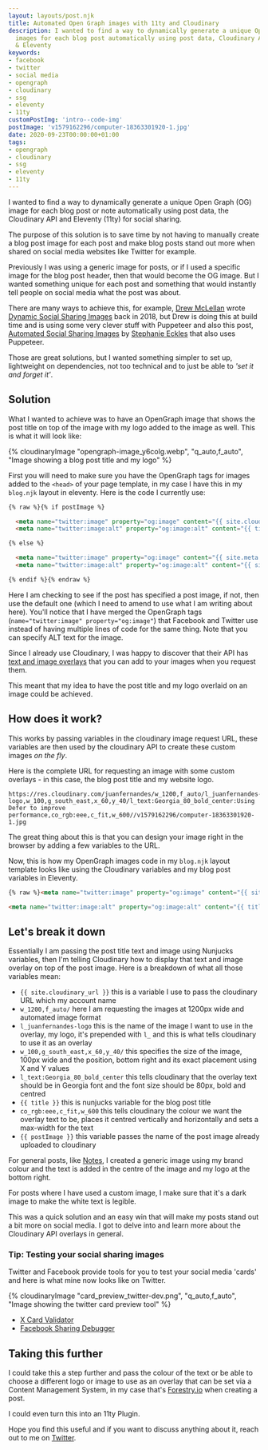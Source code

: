 ```yaml
---
layout: layouts/post.njk
title: Automated Open Graph images with 11ty and Cloudinary
description: I wanted to find a way to dynamically generate a unique Opengraph
  images for each blog post automatically using post data, Cloudinary API
  & Eleventy
keywords:
- facebook
- twitter
- social media
- opengraph
- cloudinary
- ssg
- eleventy
- 11ty
customPostImg: 'intro--code-img'
postImage: 'v1579162296/computer-18363301920-1.jpg'
date: 2020-09-23T00:00:00+01:00
tags:
- opengraph
- cloudinary
- ssg
- eleventy
- 11ty
---
```


I wanted to find a way to dynamically generate a unique Open Graph (OG) image for each blog post or note automatically using post data, the Cloudinary API and Eleventy (11ty) for social sharing.

The purpose of this solution is to save time by not having to manually create a blog post image for each post and make blog posts stand out more when shared on social media websites like Twitter for example.

Previously I was using a generic image for posts, or if I used a specific image for the blog post header, then that would become the OG image. But I wanted something unique for each post and something that would instantly tell people on social media what the post was about.

There are many ways to achieve this, for example, [Drew McLellan](http://drewmclellan.net/ "Drew McLellans' website") wrote [Dynamic Social Sharing Images](https://24ways.org/2018/dynamic-social-sharing-images/) back in 2018, but Drew is doing this at build time and is using some very clever stuff with Puppeteer and also this post, [Automated Social Sharing Images](https://dev.to/5t3ph/automated-social-sharing-images-with-puppeteer-11ty-and-netlify-22ln) by [Stephanie Eckles](https://thinkdobecreate.com/ "Stephanie Eckles' website") that also uses Puppeteer.

Those are great solutions, but I wanted something simpler to set up, lightweight on dependencies, not too technical and to just be able to _'set it and forget it'_.

## Solution

What I wanted to achieve was to have an OpenGraph image that shows the post title on top of the image with my logo added to the image as well. This is what it will look like:

{% cloudinaryImage "opengraph-image_y6colg.webp", "q_auto,f_auto", "Image showing a blog post title and my logo" %}

First you will need to make sure you have the OpenGraph tags for images added to the `<head>` of your page template, in my case I have this in my `blog.njk` layout in eleventy. Here is the code I currently use:

``` html
{% raw %}{% if postImage %}

  <meta name="twitter:image" property="og:image" content="{{ site.cloudinary_url }}{{ postImage }}" />
  <meta name="twitter:image:alt" property="og:image:alt" content="{{ title }}" />

{% else %}

  <meta name="twitter:image" property="og:image" content="{{ site.meta.ogImg }}" />
  <meta name="twitter:image:alt" property="og:image:alt" content="{{ site.meta.ogImgAlt }}" />

{% endif %}{% endraw %}
```

Here I am checking to see if the post has specified a post image, if not, then use the default one (which I need to amend to use what I am writing about here). You'll notice that I have merged the OpenGraph tags (`name="twitter:image" property="og:image"`) that Facebook and Twitter use instead of having multiple lines of code for the same thing. Note that you can specify ALT text for the image.

Since I already use Cloudinary, I was happy to discover that their API has [text and image overlays](https://cloudinary.com/documentation/image_transformations#image_and_text_overlays "Cloudinary API - Image and Text Overlays Documentation") that you can add to your images when you request them.

This meant that my idea to have the post title and my logo overlaid on an image could be achieved.

## How does it work?

This works by passing variables in the cloudinary image request URL, these variables are then used by the cloudinary API to create these custom images _on the fly_.

Here is the complete URL for requesting an image with some custom overlays - in this case, the blog post title and my website logo.

```
https://res.cloudinary.com/juanfernandes/w_1200,f_auto/l_juanfernandes-logo,w_100,g_south_east,x_60,y_40/l_text:Georgia_80_bold_center:Using Defer to improve performance,co_rgb:eee,c_fit,w_600//v1579162296/computer-18363301920-1.jpg
```

The great thing about this is that you can design your image right in the browser by adding a few variables to the URL.

Now, this is how my OpenGraph images code in my `blog.njk` layout template looks like using the Cloudinary variables and my blog post variables in Eleventy.

``` html
{% raw %}<meta name="twitter:image" property="og:image" content="{{ site.cloudinary_url }}w_1200,f_auto/l_juanfernandes-logo,w_100,g_south_east,x_60,y_40/l_text:Georgia_80_bold_center:{{ title }},co_rgb:eee,c_fit,w_600/{{ postImage }}" />

<meta name="twitter:image:alt" property="og:image:alt" content="{{ title }}" />{% endraw %}
```

## Let's break it down

Essentially I am passing the post title text and image using Nunjucks variables, then I'm telling Cloudinary how to display that text and image overlay on top of the post image. Here is a breakdown of what all those variables mean:

* `{{ site.cloudinary_url }}` this is a variable I use to pass the  cloudinary URL which my account name
* `w_1200,f_auto/` here I am requesting the images at 1200px wide and automated image format
* `l_juanfernandes-logo` this is the name of the image I want to use in the overlay, my logo, it's prepended with `l_` and this is what tells cloudinary to use it as an overlay
* `w_100,g_south_east,x_60,y_40/` this specifies the size of the image, 100px wide and the position, bottom right and its exact placement using X and Y values
* `l_text:Georgia_80_bold_center` this tells cloudinary that the overlay text should be in Georgia font and the font size should be 80px, bold and centred
* `{{ title }}` this is nunjucks variable for the blog post title
* `co_rgb:eee,c_fit,w_600` this tells cloudinary the colour we want the overlay text to be, places it centred vertically and horizontally and sets a max-width for the text
* `{{ postImage }}` this variable passes the name of the post image already uploaded to cloudinary

For general posts, like [Notes](/notes/), I created a generic image using my brand colour and the text is added in the centre of the image and my logo at the bottom right.

For posts where I have used a custom image, I make sure that it's a dark image to make the white text is legible.

This was a quick solution and an easy win that will make my posts stand out a bit more on social media. I got to delve into and learn more about the Cloudinary API overlays in general.

### Tip: Testing your social sharing images

Twitter and Facebook provide tools for you to test your social media 'cards' and here is what mine now looks like on Twitter.

{% cloudinaryImage "card_preview_twitter-dev.png", "q_auto,f_auto", "Image showing the twitter card preview tool" %}

* [X Card Validator](https://cards-dev.x.com/validator "X Card Validator")
* [Facebook Sharing Debugger](https://developers.facebook.com/tools/debug/ "Facebook Sharing Debugger tool")

## Taking this further

I could take this a step further and pass the colour of the text or be able to choose a different logo or image to use as an overlay that can be set via a Content Management System, in my case that's [Forestry.io](https://www.forestry.io "Forestry CMS website") when creating a post.

I could even turn this into an 11ty Plugin.

Hope you find this useful and if you want to discuss anything about it, reach out to me on [Twitter](https://x.com/juanfernandes "Juan Fernandes on Twitter").
